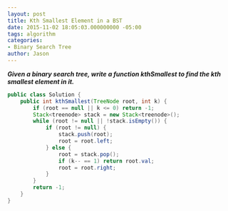 ```yaml
---
layout: post
title: Kth Smallest Element in a BST
date: 2015-11-02 18:05:03.000000000 -05:00
tags: algorithm
categories:
- Binary Search Tree
author: Jason
---
```

<p><strong><em>Given a binary search tree, write a function kthSmallest to find the kth smallest element in it.</em></strong></p>


``` java
public class Solution {
    public int kthSmallest(TreeNode root, int k) {
        if (root == null || k <= 0) return -1;
        Stack<treenode> stack = new Stack<treenode>();
        while (root != null || !stack.isEmpty()) {
            if (root != null) {
                stack.push(root);
                root = root.left;
            } else {
                root = stack.pop();
                if (k-- == 1) return root.val;
                root = root.right;
            }
        }
        return -1;
    }
}
```
